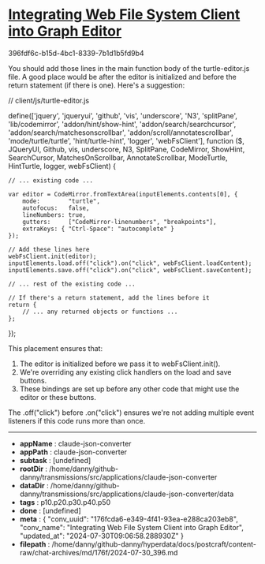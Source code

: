 # [Integrating Web File System Client into Graph Editor](https://claude.ai/chat/176fcda6-e349-4f41-93ea-e288ca203eb8)

396fdf6c-b15d-4bc1-8339-7b1d1b5fd9b4

 You should add those lines in the main function body of the turtle-editor.js file. A good place would be after the editor is initialized and before the return statement (if there is one). Here's a suggestion:

// client/js/turtle-editor.js

define(['jquery', 'jqueryui', 'github', 'vis', 'underscore', 'N3', 'splitPane',
    'lib/codemirror', 'addon/hint/show-hint', 'addon/search/searchcursor',
    'addon/search/matchesonscrollbar', 'addon/scroll/annotatescrollbar',
    'mode/turtle/turtle', 'hint/turtle-hint', 'logger', 'webFsClient'],
function ($, JQueryUI, Github, vis, underscore, N3, SplitPane, CodeMirror, ShowHint, SearchCursor,
    MatchesOnScrollbar, AnnotateScrollbar, ModeTurtle, HintTurtle, logger, webFsClient) {
    
    // ... existing code ...

    var editor = CodeMirror.fromTextArea(inputElements.contents[0], {
        mode:        "turtle",
        autofocus:   false,
        lineNumbers: true,
        gutters:     ["CodeMirror-linenumbers", "breakpoints"],
        extraKeys: { "Ctrl-Space": "autocomplete" }
    });

    // Add these lines here
    webFsClient.init(editor);
    inputElements.load.off("click").on("click", webFsClient.loadContent);
    inputElements.save.off("click").on("click", webFsClient.saveContent);

    // ... rest of the existing code ...

    // If there's a return statement, add the lines before it
    return {
        // ... any returned objects or functions ...
    };
});

This placement ensures that:
1. The editor is initialized before we pass it to webFsClient.init().
2. We're overriding any existing click handlers on the load and save buttons.
3. These bindings are set up before any other code that might use the editor or these buttons.

The .off("click") before .on("click") ensures we're not adding multiple event listeners if this code runs more than once.

---

* **appName** : claude-json-converter
* **appPath** : claude-json-converter
* **subtask** : [undefined]
* **rootDir** : /home/danny/github-danny/transmissions/src/applications/claude-json-converter
* **dataDir** : /home/danny/github-danny/transmissions/src/applications/claude-json-converter/data
* **tags** : p10.p20.p30.p40.p50
* **done** : [undefined]
* **meta** : {
  "conv_uuid": "176fcda6-e349-4f41-93ea-e288ca203eb8",
  "conv_name": "Integrating Web File System Client into Graph Editor",
  "updated_at": "2024-07-30T09:06:58.288930Z"
}
* **filepath** : /home/danny/github-danny/hyperdata/docs/postcraft/content-raw/chat-archives/md/176f/2024-07-30_396.md